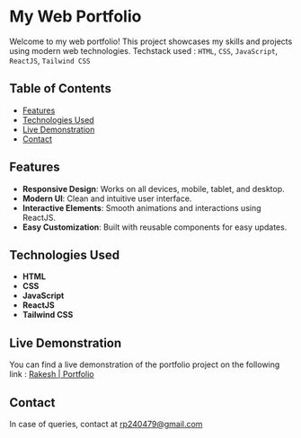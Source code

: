 # My Web Portfolio

Welcome to my web portfolio! This project showcases my skills and projects using modern web technologies.
Techstack used : `HTML`, `CSS`, `JavaScript`, `ReactJS`, `Tailwind CSS`

## Table of Contents

- [Features](#features)
- [Technologies Used](#technologies-used)
- [Live Demonstration](#live-demonstration)
- [Contact](#contact)

## Features

- **Responsive Design**: Works on all devices, mobile, tablet, and desktop.
- **Modern UI**: Clean and intuitive user interface.
- **Interactive Elements**: Smooth animations and interactions using ReactJS.
- **Easy Customization**: Built with reusable components for easy updates.

## Technologies Used

- **HTML**
- **CSS**
- **JavaScript**
- **ReactJS**
- **Tailwind CSS**

## Live Demonstration

You can find a live demonstration of the portfolio project on the following link : 
[Rakesh | Portfolio](https://portfolio-pi-six-17.vercel.app/)

## Contact

In case of queries, contact at [rp240479@gmail.com](mailto:rp240479@gmail.com)
